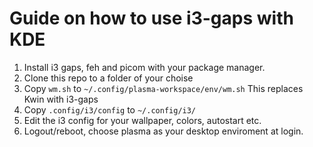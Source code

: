 # Guide on how to use i3-gaps with KDE

1. Install i3 gaps, feh and picom with your package manager.
2. Clone this repo to a folder of your choise
3. Copy `wm.sh` to `~/.config/plasma-workspace/env/wm.sh` This replaces Kwin with i3-gaps
4. Copy `.config/i3/config` to `~/.config/i3/`
5. Edit the i3 config for your wallpaper, colors, autostart etc.
6. Logout/reboot, choose plasma as your desktop enviroment at login.
